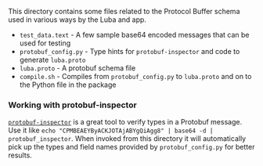 This directory contains some files related to the Protocol Buffer schema used in various ways by the Luba and app.

* `test_data.text` - A few sample base64 encoded messages that can be used for testing
* `protobuf_config.py` - Type hints for `protobuf-inspector` and code to generate `luba.proto`
* `luba.proto` - A protobuf schema file
* `compile.sh` - Compiles from `protobuf_config.py` to `luba.proto` and on to the Python file in the package

### Working with protobuf-inspector

[`protobuf-inspector`](https://github.com/mildsunrise/protobuf-inspector) is a great tool to verify types in
a Protobuf message. Use it like `echo "CPMBEAEYByACKJOTAjABYgQiAgg8" | base64 -d | protobuf_inspector`. When
invoked from this directory it will automatically pick up the types and field names provided by `protobuf_config.py`
for better results.
